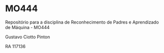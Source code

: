 # MO444

Repositório para a disciplina de Reconhecimento de Padres e Aprendizado de Máquina - MO444

Gustavo Ciotto Pinton

RA 117136
